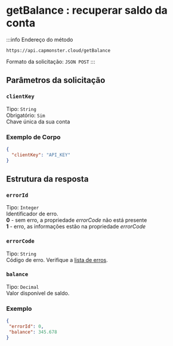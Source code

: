 ﻿---
sidebar_position: 3
sidebar_label: getBalance
---

# getBalance : recuperar saldo da conta

:::info Endereço do método
```http
https://api.capmonster.cloud/getBalance
```

Formato da solicitação: `JSON POST`
:::

## Parâmetros da solicitação

### `clientKey`
Tipo: `String` <br />
Obrigatório: `Sim`<br />
Chave única da sua conta


### Exemplo de Corpo

```json
{
  "clientKey": "API_KEY"
}
```

## Estrutura da resposta

### `errorId`
Tipo: `Integer` <br />
Identificador de erro.<br />**0** - sem erro, a propriedade *errorCode* não está presente<br />**1** - erro, as informações estão na propriedade *errorCode*

### `errorCode`
Tipo: `String` <br />
Código de erro. Verifique a [lista de erros](../api-errors.md).

### `balance`
Tipo: `Decimal` <br />
Valor disponível de saldo.


### Exemplo

```json
{
 "errorId": 0,
 "balance": 345.678
}
```